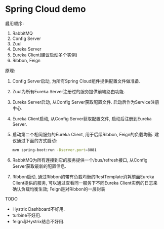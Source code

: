 # Spring Cloud demo

启用顺序:

1. RabbitMQ
1. Config Server
1. Zuul
1. Eureka Server
1. Eureka Client(建议启动多个实例)
1. Ribbon, Feign

原理:

1. Config Server启动, 为所有Spring Cloud组件提供配置文件做准备.
1. Zuul为所有Eureka Server注册过的服务提供前端路由功能.
1. Eureka Server启动, 从Config Server获取配置文件. 启动后作为Service注册中心.
1. Eureka Client启动, 从Config Server获取配置文件, 启动后注册到Eureka Server.
1. 启动第二个相同服务的Eureka Client, 用于后续Ribbon, Feign的负载均衡. 建议通过下面的方式启动:
   
   ```bash
   mvn spring-boot:run -Dserver.port=8081
   ```
1. RabbitMQ为所有连接到它的服务提供一个/bus/refresh接口, 从Config Server获取最新的配置信息.
1. Ribbon启动, 通过Ribbon的带有负载均衡的RestTemplate消耗前面Eureka Client提供的服务, 可以通过查看同一服务下不同Eureka Client实例的日志来确认负载均衡生效; Feign是对Ribbon的一层封装


TODO

- Hystrix Dashboard不好用.
- turbine不好用.
- feign与Hystrix结合不好用.
